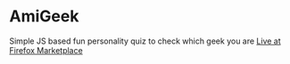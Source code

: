 # AmiGeek
Simple JS based fun personality quiz to check which geek you are
[Live at Firefox Marketplace](https://marketplace.firefox.com/app/am-i-geek/)
